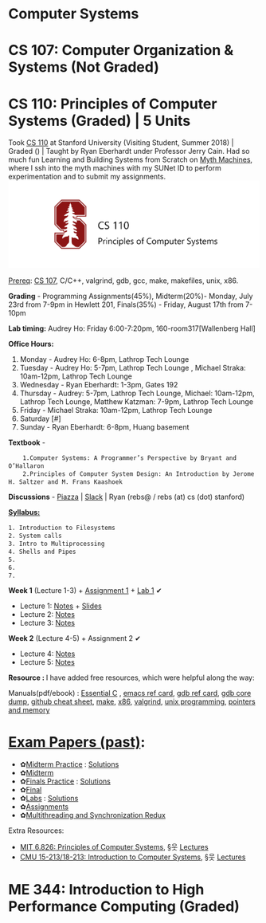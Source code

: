 # Computer Systems

# CS 107: Computer Organization & Systems (Not Graded)


# CS 110: Principles of Computer Systems (Graded) | 5 Units

Took [CS 110](https://web.stanford.edu/class/cs110/summer-2018/) at Stanford University (Visiting Student, Summer 2018) | Graded () | Taught by Ryan Eberhardt under Professor Jerry Cain. Had so much fun Learning and Building Systems from Scratch on [Myth Machines](https://cs.stanford.edu/computing-guide/overview), where I ssh into the myth machines with my SUNet ID to perform experimentation and to submit my assignments.
<img src="https://github.com/SKKSaikia/SystemsArchHPC/blob/master/res/cs110.png">

[Prereq](https://web.stanford.edu/class/cs110/summer-2018/handouts/course-information/): [CS 107](https://web.stanford.edu/class/cs107/resources.html), C/C++, valgrind, gdb, gcc, make, makefiles, unix, x86.

<b>Grading</b> - Programming Assignments(45%), Midterm(20%)- Monday, July 23rd from 7-9pm in Hewlett 201, Finals(35%) - Friday, August 17th from 7-10pm

<b>Lab timing:</b> Audrey Ho: Friday 6:00-7:20pm, 160-room317[Wallenberg Hall]

<b>Office Hours:</b>

1. Monday - Audrey Ho: 6-8pm, Lathrop Tech Lounge
2. Tuesday - Audrey Ho: 5-7pm, Lathrop Tech Lounge , Michael Straka: 10am-12pm, Lathrop Tech Lounge
3. Wednesday - Ryan Eberhardt: 1-3pm, Gates 192
4. Thursday - Audrey: 5-7pm, Lathrop Tech Lounge,  Michael: 10am-12pm, Lathrop Tech Lounge, Matthew Katzman: 7-9pm, Lathrop Tech Lounge
5. Friday -  Michael Straka: 10am-12pm, Lathrop Tech Lounge
6. Saturday [#]
7. Sunday - Ryan Eberhardt: 6-8pm, Huang basement


<b>Textbook</b> - 

        1.Computer Systems: A Programmer’s Perspective by Bryant and O’Hallaron
        2.Principles of Computer System Design: An Introduction by Jerome H. Saltzer and M. Frans Kaashoek

<b>Discussions</b> - [Piazza](https://piazza.com/stanford/summer2018/cs110) | [Slack](https://cs110.slack.com/messages/CBCBHCF8X/details/) | Ryan (rebs@ / rebs (at) cs (dot) stanford)

<b>[Syllabus:](https://github.com/SKKSaikia/SystemsArchHPC/blob/master/manuals/ME344%20Summer%202018%20Syllabus.pdf)</b>

    1. Introduction to Filesystems
    2. System calls
    3. Intro to Multiprocessing
    4. Shells and Pipes
    5.
    6.
    7.
    
<b>Week 1</b> (Lecture 1-3) + [Assignment 1](https://web.stanford.edu/class/cs110/summer-2018/assignments/assign1-filesystems/) + [Lab 1](https://web.stanford.edu/class/cs110/summer-2018/labs/lab-1/) ✔

- Lecture 1: [Notes](https://web.stanford.edu/class/cs110/summer-2018/lecture-notes/lecture-1/) + [Slides](https://web.stanford.edu/class/cs110/summer-2018/slides/lecture-1.pdf) 
- Lecture 2: [Notes](https://web.stanford.edu/class/cs110/summer-2018/lecture-notes/lecture-2/)
- Lecture 3: [Notes](https://web.stanford.edu/class/cs110/summer-2018/lecture-notes/lecture-3/)

<b>Week 2</b> (Lecture 4-5) + Assignment 2 ✔

- Lecture 4: [Notes](https://web.stanford.edu/class/cs110/summer-2018/lecture-notes/lecture-4/)
- Lecture 5: [Notes](#)


<b> Resource : </b> I have added free resources, which were helpful along the way:

Manuals(pdf/ebook) : [Essential C](https://github.com/SKKSaikia/SystemsArchHPC/blob/master/manuals/EssentialC.pdf) , [emacs ref card](https://github.com/SKKSaikia/SystemsArchHPC/blob/master/manuals/emacs_refcard.pdf), [gdb ref card](https://github.com/SKKSaikia/SystemsArchHPC/blob/master/manuals/gdb_refcard.pdf), [gdb core dump](https://github.com/SKKSaikia/SystemsArchHPC/blob/master/manuals/emacs_refcard.pdf), [github cheat sheet](https://github.com/SKKSaikia/SystemsArchHPC/blob/master/manuals/github-git-cheat-sheet.pdf), [make](https://github.com/SKKSaikia/SystemsArchHPC/blob/master/manuals/make.pdf), [x86](https://github.com/SKKSaikia/SystemsArchHPC/blob/master/manuals/onepage_x86-64.pdf), [valgrind](https://github.com/SKKSaikia/SystemsArchHPC/blob/master/manuals/valgrind_manual.pdf), [unix programming](https://github.com/SKKSaikia/SystemsArchHPC/blob/master/manuals/UnixProgrammingTools.pdf), [pointers and memory](https://github.com/SKKSaikia/SystemsArchHPC/blob/master/manuals/PointersAndMemory.pdf)

# [Exam Papers (past)](https://drive.google.com/open?id=1NwMTPKlBOpS2LufQIy4_b9j9_-rnB5E-):
- ✿[Midterm Practice](https://drive.google.com/open?id=1e-FGz4Zq47kxPv-RYrSf8-5bFHHX_DrK) : [Solutions](https://drive.google.com/open?id=1Vtc2vknwWkIpRZSVuNJcMoizuugTHVA-)
- ✿[Midterm](https://drive.google.com/open?id=1r8htizx71Bs4LvGXFhNGZaCCq036sYEY) 
- ✿[Finals Practice](https://drive.google.com/open?id=1qt3ptr0VjqF6i1BbdTsgqjL-S_lOpc9w) : [Solutions](https://drive.google.com/open?id=1rU20MGOk2RHtgcCmGxLdz64Sk6zT5GrJ)
- ✿[Final](https://drive.google.com/open?id=1jCZQxCn1rCILu-RHI1O1y46MUeeJzSD0) 
- ✿[Labs](https://drive.google.com/open?id=1mcIb-MRuWPfmVQvLLU83paqdq-ICrkww) : [Solutions](https://drive.google.com/open?id=16oQzykuMt7jTCPBxnHjcSrtQQMgtDwUG)
- ✿[Assignments](https://drive.google.com/open?id=1PyT1MZCk4FVabfBIn7WYEcYtOpIim1jy) 
- ✿[Multithreading and Synchronization Redux](https://drive.google.com/file/d/19Xn3RhwMDLWCHZpYB5scNC-shuft6MVl/view?usp=sharing)


Extra Resources:
- [MIT 6.826: Principles of Computer Systems](https://ocw.mit.edu/courses/electrical-engineering-and-computer-science/6-826-principles-of-computer-systems-spring-2002/), §웃 [Lectures](https://www.youtube.com/watch?v=GqmQg-cszw4&list=PLUl4u3cNGP62K2DjQLRxDNRi0z2IRWnNh)
- [CMU 15-213/18-213: Introduction to Computer Systems](http://www.cs.cmu.edu/~./213/), §웃 [Lectures](https://www.youtube.com/watch?v=tamj4B7OALc&list=PLpIxOj-HnDsPZIJYO4U9f-xRI8bBadaso)
# ME 344: Introduction to High Performance Computing (Graded)

